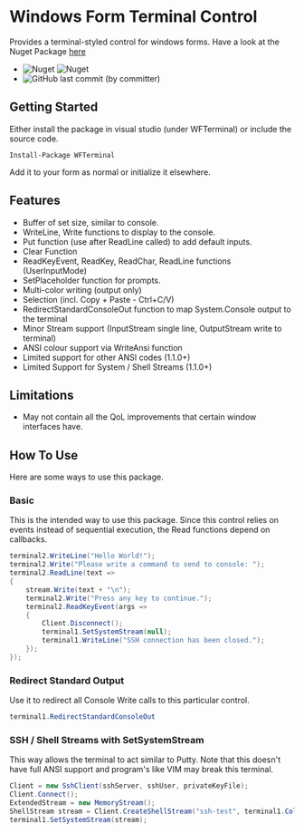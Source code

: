 # Windows Form Terminal Control
Provides a terminal-styled control for windows forms.
Have a look at the Nuget Package [here](https://www.nuget.org/packages/WFTerminal)
- ![Nuget](https://img.shields.io/nuget/v/WFTerminal) ![Nuget](https://img.shields.io/nuget/dt/WFTerminal)
- ![GitHub last commit (by committer)](https://img.shields.io/github/last-commit/samstk/WFTerminal)
## Getting Started
Either install the package in visual studio (under WFTerminal)
or include the source code.
```
Install-Package WFTerminal
```

Add it to your form as normal or initialize it elsewhere.

## Features
* Buffer of set size, similar to console.
* WriteLine, Write functions to display to the console.
* Put function (use after ReadLine called) to add default inputs.
* Clear Function
* ReadKeyEvent, ReadKey, ReadChar, ReadLine functions (UserInputMode)
* SetPlaceholder function for prompts.
* Multi-color writing (output only)
* Selection (incl. Copy + Paste - Ctrl+C/V)
* RedirectStandardConsoleOut function to map System.Console output to the terminal
* Minor Stream support (InputStream single line, OutputStream write to terminal)
* ANSI colour support via WriteAnsi function
* Limited support for other ANSI codes (1.1.0+)
* Limited Support for System / Shell Streams (1.1.0+)

## Limitations
* May not contain all the QoL improvements that certain window interfaces have.

## How To Use
Here are some ways to use this package.
### Basic
This is the intended way to use this package. Since this control relies on events
instead of sequential execution, the Read functions depend on callbacks.

``` cs
terminal2.WriteLine("Hello World!");
terminal2.Write("Please write a command to send to console: ");
terminal2.ReadLine(text =>
{
    stream.Write(text + "\n");
    terminal2.Write("Press any key to continue.");
    terminal2.ReadKeyEvent(args =>
    {
        Client.Disconnect();
        terminal1.SetSystemStream(null);
        terminal1.WriteLine("SSH connection has been closed.");
    });
});
```

### Redirect Standard Output 
Use it to redirect all Console Write calls to this particular control.
``` cs
terminal1.RedirectStandardConsoleOut
```

### SSH / Shell Streams with SetSystemStream
This way allows the terminal to act similar to Putty. Note that this doesn't have full ANSI support
and program's like VIM may break this terminal.

``` cs
Client = new SshClient(sshServer, sshUser, privateKeyFile);
Client.Connect();
ExtendedStream = new MemoryStream();
ShellStream stream = Client.CreateShellStream("ssh-test", terminal1.Columns, terminal1.Rows, (uint)terminal1.Width, (uint)terminal1.Height, 4096);
terminal1.SetSystemStream(stream);
```
